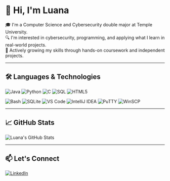 # 👋 Hi, I'm Luana

🎓 I'm a Computer Science and Cybersecurity double major at Temple University.  
🔍 I'm interested in cybersecurity, programming, and applying what I learn in real-world projects.  
🚀 Actively growing my skills through hands-on coursework and independent projects.

---

## 🛠️ Languages & Technologies

![Java](https://img.shields.io/badge/Java-%23ED8B00.svg?style=for-the-badge&logo=java&logoColor=white)
![Python](https://img.shields.io/badge/Python-%2314354C.svg?style=for-the-badge&logo=python&logoColor=white)
![C](https://img.shields.io/badge/C-%2300599C.svg?style=for-the-badge&logo=c&logoColor=white)
![SQL](https://img.shields.io/badge/SQL-%2307405e.svg?style=for-the-badge&logo=mysql&logoColor=white)
![HTML5](https://img.shields.io/badge/HTML5-%23E34F26.svg?style=for-the-badge&logo=html5&logoColor=white)

![Bash](https://img.shields.io/badge/Bash-%23121011.svg?style=for-the-badge&logo=gnubash&logoColor=white)
![SQLite](https://img.shields.io/badge/SQLite-%2307405e.svg?style=for-the-badge&logo=sqlite&logoColor=white)
![VS Code](https://img.shields.io/badge/VS%20Code-%23007ACC.svg?style=for-the-badge&logo=visual-studio-code&logoColor=white)
![IntelliJ IDEA](https://img.shields.io/badge/IntelliJ-000000.svg?style=for-the-badge&logo=intellij-idea&logoColor=white)
![PuTTY](https://img.shields.io/badge/PuTTY-%230075B7.svg?style=for-the-badge&logo=putty&logoColor=white)
![WinSCP](https://img.shields.io/badge/WinSCP-%230070AD.svg?style=for-the-badge&logo=winscp&logoColor=white)

---

## 📈 GitHub Stats

![Luana's GitHub Stats](https://github-readme-stats.vercel.app/api?username=luarush&show_icons=true&theme=github_dark)  

---

## 📫 Let's Connect

[![LinkedIn](https://img.shields.io/badge/LinkedIn-blue?style=for-the-badge&logo=linkedin&logoColor=white)](https://www.linkedin.com/in/luanaccardoso)
